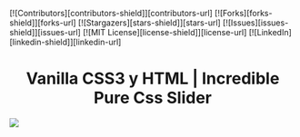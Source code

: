 [![Contributors][contributors-shield]][contributors-url]
[![Forks][forks-shield]][forks-url]
[![Stargazers][stars-shield]][stars-url]
[![Issues][issues-shield]][issues-url]
[![MIT License][license-shield]][license-url]
[![LinkedIn][linkedin-shield]][linkedin-url]
<h1 align="center">Vanilla CSS3 y HTML | Incredible Pure Css Slider</h1> 
<a href="https://creativesth.github.io/Incredible-Pure-Css-Slider-/">
  <img src="/assets/img/css.gif"
</a>

